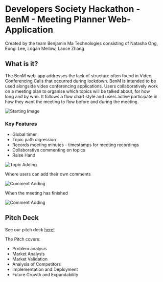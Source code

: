 # Developers Society Hackathon - BenM - Meeting Planner Web-Application

Created by the team Benjamin Ma Technologies consisting of Natasha Ong, Eungi Lee, Logan Mellow, Lance Zhang

## What is it?

The BenM web-app addresses the lack of structure often found in Video Conferencing Calls that occurred during lockdown. BenM is intended to be used alongside video conferencing applications. Users collaboratively work on a meeting plan to organise which topics will be talked about, for how long and by who. It follows a flow chart style and users active participate in how they want the meeting to flow before and during the meeting.

![Starting Image](https://github.com/lancelancezhang/DevsHackathon/blob/master/a1.JPG)

### Key Features
* Global timer
* Topic path digression
* Records meeting minutes - timestamps for meeting recordings
* Collaborative commenting on topics
* Raise Hand

![Topic Adding](https://github.com/lancelancezhang/DevsHackathon/blob/master/a2.JPG)

Where users can add their own comments

![Comment Adding](https://github.com/lancelancezhang/DevsHackathon/blob/master/a3.JPG)

When the meeting has finished

![Comment Adding](https://github.com/lancelancezhang/DevsHackathon/blob/master/a4.JPG)

## Pitch Deck

See our pitch deck [here!](https://docs.google.com/presentation/d/1G_CS1T6v3BYclJWpeBaOvUj816g-ge3F9bQnc53gwC0/edit?usp=sharing)

The Pitch covers:
* Problem analysis
* Market Analysis
* Market Validation
* Analysis of Competitors
* Implementation and Deployment
* Future Growth and Expandability
